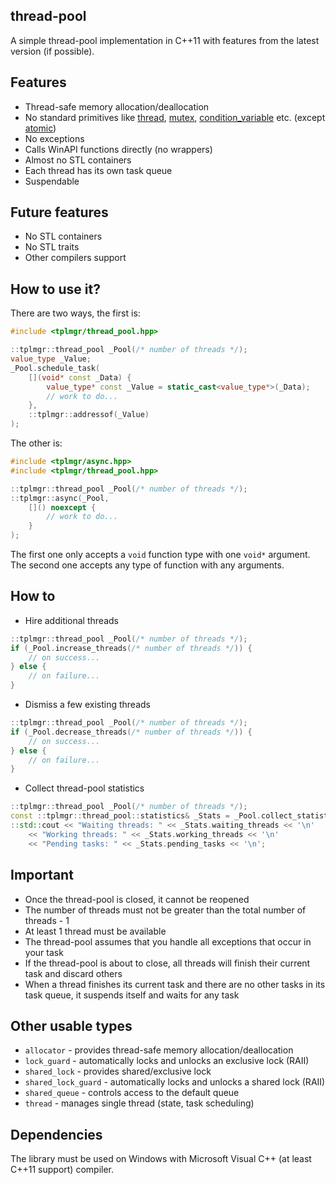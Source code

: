 thread-pool
---

A simple thread-pool implementation in C++11 with features from the latest version (if possible).

Features
---

* Thread-safe memory allocation/deallocation
* No standard primitives like [thread](https://en.cppreference.com/w/cpp/thread/thread), [mutex](https://en.cppreference.com/w/cpp/thread/mutex), [condition_variable](https://en.cppreference.com/w/cpp/thread/condition_variable) etc. (except [atomic](https://en.cppreference.com/w/cpp/atomic/atomic))
* No exceptions
* Calls WinAPI functions directly (no wrappers)
* Almost no STL containers
* Each thread has its own task queue
* Suspendable

Future features
---

* No STL containers
* No STL traits
* Other compilers support

How to use it?
---

There are two ways, the first is:

```cpp
#include <tplmgr/thread_pool.hpp>

::tplmgr::thread_pool _Pool(/* number of threads */);
value_type _Value;
_Pool.schedule_task(
    [](void* const _Data) {
        value_type* const _Value = static_cast<value_type*>(_Data);
        // work to do...
    },
    ::tplmgr::addressof(_Value)
);
```

The other is:

```cpp
#include <tplmgr/async.hpp>
#include <tplmgr/thread_pool.hpp>

::tplmgr::thread_pool _Pool(/* number of threads */);
::tplmgr::async(_Pool,
    []() noexcept {
        // work to do...
    }
);
```

The first one only accepts a `void` function type with one `void*` argument.
The second one accepts any type of function with any arguments.

How to
---

* Hire additional threads

```cpp
::tplmgr::thread_pool _Pool(/* number of threads */);
if (_Pool.increase_threads(/* number of threads */)) {
    // on success...
} else {
    // on failure...
}
```

* Dismiss a few existing threads

```cpp
::tplmgr::thread_pool _Pool(/* number of threads */);
if (_Pool.decrease_threads(/* number of threads */)) {
    // on success...
} else {
    // on failure...
}
```

* Collect thread-pool statistics

```cpp
::tplmgr::thread_pool _Pool(/* number of threads */);
const ::tplmgr::thread_pool::statistics& _Stats = _Pool.collect_statistics();
::std::cout << "Waiting threads: " << _Stats.waiting_threads << '\n'
    << "Working threads: " << _Stats.working_threads << '\n'
    << "Pending tasks: " << _Stats.pending_tasks << '\n';
```

Important
---
* Once the thread-pool is closed, it cannot be reopened
* The number of threads must not be greater than the total number of threads - 1
* At least 1 thread must be available
* The thread-pool assumes that you handle all exceptions that occur in your task
* If the thread-pool is about to close, all threads will finish their current task and discard others
* When a thread finishes its current task and there are no other tasks in its task queue, it suspends itself and waits for any task

Other usable types
---

* `allocator` - provides thread-safe memory allocation/deallocation
* `lock_guard` - automatically locks and unlocks an exclusive lock (RAII)
* `shared_lock` - provides shared/exclusive lock
* `shared_lock_guard` - automatically locks and unlocks a shared lock (RAII)
* `shared_queue` - controls access to the default queue
* `thread` - manages single thread (state, task scheduling)

Dependencies
---

The library must be used on Windows with Microsoft Visual C++ (at least C++11 support) compiler.